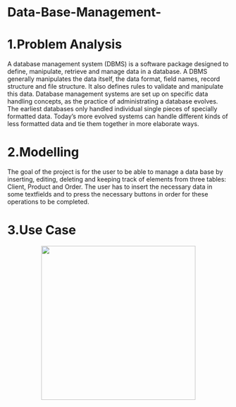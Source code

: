 # Data-Base-Management-

# 1.Problem Analysis
A database management system (DBMS) is a software package designed to define, manipulate, 
retrieve and manage data in a database. A DBMS generally manipulates the data itself, the data format, 
field names, record structure and file structure. It also defines rules to validate and manipulate this data.
Database management systems are set up on specific data handling concepts, as the practice of 
administrating a database evolves. The earliest databases only handled individual single pieces of specially 
formatted data. Today’s more evolved systems can handle different kinds of less formatted data and tie 
them together in more elaborate ways.

# 2.Modelling

The goal of the project is for the user to be able to manage a data base by inserting, editing, deleting 
and keeping track of elements from three tables: Client, Product and Order. The user has to insert the 
necessary data in some textfields and to press the necessary buttons in order for these operations to be 
completed.

# 3.Use Case

<p align="center">
  <img src="" width="350" title="">
</p>
